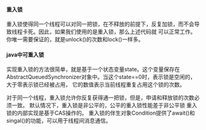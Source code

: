 #### 重入锁
重入锁使得同一个线程可以对同一把锁，在不释放的前提下，反复加锁，而不会导致线程卡死。因此，如果我们使用的是重入锁，那么上述代码就 可以正常工作。你唯一需要保证的，就是unlock()的次数和lock()一样多。

#### java中可重入锁
实现重入锁的方法很简单，就是基于一个状态变量state。这个变量保存在AbstractQueuedSynchronizer对象中。当这个state==0时，表示锁是空闲的，大于零表示锁已经被占用， 它的数值表示当前线程重复占用这个锁的次数。

对于同一个线程，重入锁允许你反复获得通一把锁，但是，申请和释放锁的次数必须一致。
默认情况下，重入锁是非公平的，公平的重入锁性能差于非公平锁
重入锁的内部实现是基于CAS操作的。
重入锁的伴生对象Condition提供了await()和singal()的功能，可以用于线程间消息通信。